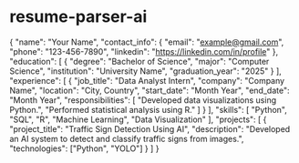 # resume-parser-ai

{
  "name": "Your Name",
  "contact_info": {
    "email": "example@gmail.com",
    "phone": "123-456-7890",
    "linkedin": "https://linkedin.com/in/profile"
  },
  "education": [
    {
      "degree": "Bachelor of Science",
      "major": "Computer Science",
      "institution": "University Name",
      "graduation_year": "2025"
    }
  ],
  "experience": [
    {
      "job_title": "Data Analyst Intern",
      "company": "Company Name",
      "location": "City, Country",
      "start_date": "Month Year",
      "end_date": "Month Year",
      "responsibilities": [
        "Developed data visualizations using Python.",
        "Performed statistical analysis using R."
      ]
    }
  ],
  "skills": [
    "Python",
    "SQL",
    "R",
    "Machine Learning",
    "Data Visualization"
  ],
  "projects": [
    {
      "project_title": "Traffic Sign Detection Using AI",
      "description": "Developed an AI system to detect and classify traffic signs from images.",
      "technologies": ["Python",  "YOLO"]
    }
  ]
}
